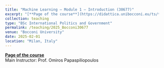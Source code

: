```yaml
---
title: "Machine Learning – Module 1 – Introduction (30677)"
excerpt: "[**Page of the course**](https://didattica.unibocconi.eu/ts/tsn_anteprima.php?cod_ins=30677&anno=2025)"
collection: teaching
type: "BSc International Politics and Government"
permalink: /teaching/2025_Bocconi30677
venue: "Bocconi University"
date: 2025-02-01
location: "Milan, Italy"
---
```



[**Page of the course**](https://didattica.unibocconi.eu/ts/tsn_anteprima.php?cod_ins=30677&anno=2025)\
Main Instructor: Prof. Omiros Papaspiliopoulos
